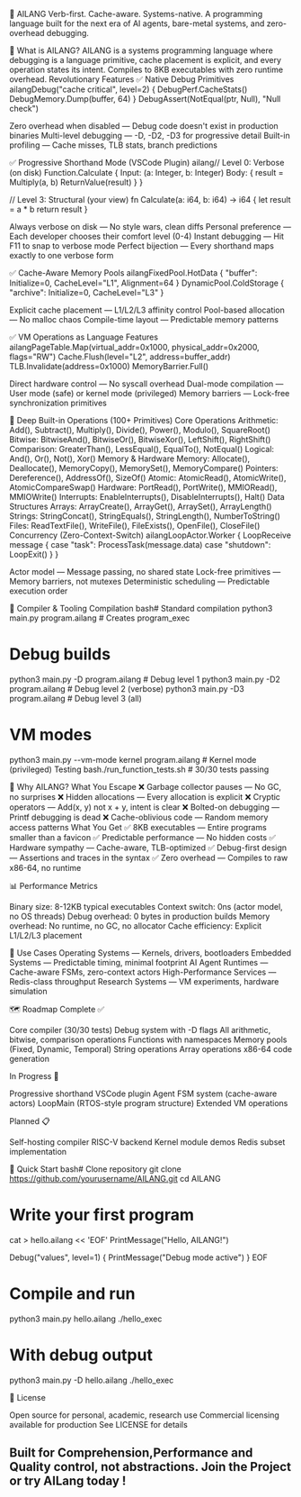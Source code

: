 🧠 AILANG
Verb-first. Cache-aware. Systems-native.
A programming language built for the next era of AI agents, bare-metal systems, and zero-overhead debugging.

🚀 What is AILANG?
AILANG is a systems programming language where debugging is a language primitive, cache placement is explicit, and every operation states its intent. Compiles to 8KB executables with zero runtime overhead.
Revolutionary Features
✅ Native Debug Primitives
ailangDebug("cache critical", level=2) {
    DebugPerf.CacheStats()
    DebugMemory.Dump(buffer, 64)
}
DebugAssert(NotEqual(ptr, Null), "Null check")

Zero overhead when disabled — Debug code doesn't exist in production binaries
Multi-level debugging — -D, -D2, -D3 for progressive detail
Built-in profiling — Cache misses, TLB stats, branch predictions

✅ Progressive Shorthand Mode (VSCode Plugin)
ailang// Level 0: Verbose (on disk)
Function.Calculate {
    Input: (a: Integer, b: Integer)
    Body: {
        result = Multiply(a, b)
        ReturnValue(result)
    }
}

// Level 3: Structural (your view)
fn Calculate(a: i64, b: i64) -> i64 {
    let result = a * b
    return result
}

Always verbose on disk — No style wars, clean diffs
Personal preference — Each developer chooses their comfort level (0-4)
Instant debugging — Hit F11 to snap to verbose mode
Perfect bijection — Every shorthand maps exactly to one verbose form

✅ Cache-Aware Memory Pools
ailangFixedPool.HotData {
    "buffer": Initialize=0, CacheLevel="L1", Alignment=64
}
DynamicPool.ColdStorage {
    "archive": Initialize=0, CacheLevel="L3"
}

Explicit cache placement — L1/L2/L3 affinity control
Pool-based allocation — No malloc chaos
Compile-time layout — Predictable memory patterns

✅ VM Operations as Language Features
ailangPageTable.Map(virtual_addr=0x1000, physical_addr=0x2000, flags="RW")
Cache.Flush(level="L2", address=buffer_addr)
TLB.Invalidate(address=0x1000)
MemoryBarrier.Full()

Direct hardware control — No syscall overhead
Dual-mode compilation — User mode (safe) or kernel mode (privileged)
Memory barriers — Lock-free synchronization primitives


🎯 Deep Built-in Operations (100+ Primitives)
Core Operations
Arithmetic: Add(), Subtract(), Multiply(), Divide(), Power(), Modulo(), SquareRoot()
Bitwise: BitwiseAnd(), BitwiseOr(), BitwiseXor(), LeftShift(), RightShift()
Comparison: GreaterThan(), LessEqual(), EqualTo(), NotEqual()
Logical: And(), Or(), Not(), Xor()
Memory & Hardware
Memory: Allocate(), Deallocate(), MemoryCopy(), MemorySet(), MemoryCompare()
Pointers: Dereference(), AddressOf(), SizeOf()
Atomic: AtomicRead(), AtomicWrite(), AtomicCompareSwap()
Hardware: PortRead(), PortWrite(), MMIORead(), MMIOWrite()
Interrupts: EnableInterrupts(), DisableInterrupts(), Halt()
Data Structures
Arrays: ArrayCreate(), ArrayGet(), ArraySet(), ArrayLength()
Strings: StringConcat(), StringEquals(), StringLength(), NumberToString()
Files: ReadTextFile(), WriteFile(), FileExists(), OpenFile(), CloseFile()
Concurrency (Zero-Context-Switch)
ailangLoopActor.Worker {
    LoopReceive message {
        case "task": ProcessTask(message.data)
        case "shutdown": LoopExit()
    }
}

Actor model — Message passing, no shared state
Lock-free primitives — Memory barriers, not mutexes
Deterministic scheduling — Predictable execution order


🔧 Compiler & Tooling
Compilation
bash# Standard compilation
python3 main.py program.ailang          # Creates program_exec

# Debug builds
python3 main.py -D program.ailang       # Debug level 1
python3 main.py -D2 program.ailang      # Debug level 2 (verbose)
python3 main.py -D3 program.ailang      # Debug level 3 (all)

# VM modes
python3 main.py --vm-mode kernel program.ailang  # Kernel mode (privileged)
Testing
bash./run_function_tests.sh   # 30/30 tests passing

🧬 Why AILANG?
What You Escape
❌ Garbage collector pauses — No GC, no surprises
❌ Hidden allocations — Every allocation is explicit
❌ Cryptic operators — Add(x, y) not x + y, intent is clear
❌ Bolted-on debugging — Printf debugging is dead
❌ Cache-oblivious code — Random memory access patterns
What You Get
✅ 8KB executables — Entire programs smaller than a favicon
✅ Predictable performance — No hidden costs
✅ Hardware sympathy — Cache-aware, TLB-optimized
✅ Debug-first design — Assertions and traces in the syntax
✅ Zero overhead — Compiles to raw x86-64, no runtime

📊 Performance Metrics

Binary size: 8-12KB typical executables
Context switch: 0ns (actor model, no OS threads)
Debug overhead: 0 bytes in production builds
Memory overhead: No runtime, no GC, no allocator
Cache efficiency: Explicit L1/L2/L3 placement


🎯 Use Cases
Operating Systems — Kernels, drivers, bootloaders
Embedded Systems — Predictable timing, minimal footprint
AI Agent Runtimes — Cache-aware FSMs, zero-context actors
High-Performance Services — Redis-class throughput
Research Systems — VM experiments, hardware simulation

🗺️ Roadmap
Complete ✅

Core compiler (30/30 tests)
Debug system with -D flags
All arithmetic, bitwise, comparison operations
Functions with namespaces
Memory pools (Fixed, Dynamic, Temporal)
String operations
Array operations
x86-64 code generation

In Progress 🚧

Progressive shorthand VSCode plugin
Agent FSM system (cache-aware actors)
LoopMain (RTOS-style program structure)
Extended VM operations

Planned 📋

Self-hosting compiler
RISC-V backend
Kernel module demos
Redis subset implementation


🚀 Quick Start
bash# Clone repository
git clone https://github.com/yourusername/AILANG.git
cd AILANG

# Write your first program
cat > hello.ailang << 'EOF'
PrintMessage("Hello, AILANG!")

Debug("values", level=1) {
    PrintMessage("Debug mode active")
}
EOF

# Compile and run
python3 main.py hello.ailang
./hello_exec

# With debug output
python3 main.py -D hello.ailang
./hello_exec

📝 License

Open source for personal, academic, research use
Commercial licensing available for production
See LICENSE for details


Built for Comprehension,Performance and Quality control, not abstractions. Join the Project or try AILang today !
---



